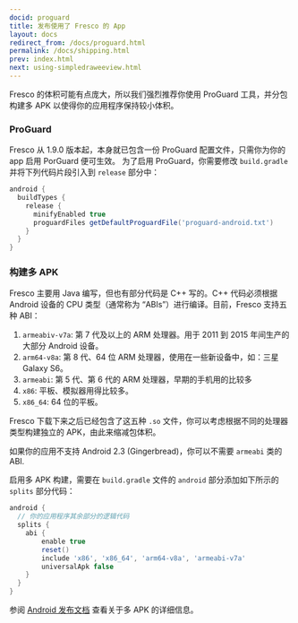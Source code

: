 ```yaml
---
docid: proguard
title: 发布使用了 Fresco 的 App
layout: docs
redirect_from: /docs/proguard.html
permalink: /docs/shipping.html
prev: index.html
next: using-simpledraweeview.html
---
```


Fresco 的体积可能有点庞大，所以我们强烈推荐你使用 ProGuard 工具，并分包构建多 APK 以使得你的应用程序保持较小体积。

### ProGuard

Fresco 从 1.9.0 版本起，本身就已包含一份 ProGuard 配置文件，只需你为你的 app 启用 PorGuard 便可生效。
为了启用 ProGuard，你需要修改 `build.gradle` 并将下列代码片段引入到 `release` 部分中：

```groovy
android {
  buildTypes {
    release {
      minifyEnabled true
      proguardFiles getDefaultProguardFile('proguard-android.txt')
    }
  }
}
```

### 构建多 APK

Fresco 主要用 Java 编写，但也有部分代码是 C++ 写的。C++ 代码必须根据 Android 设备的 CPU 类型（通常称为 “ABIs”）进行编译。目前，Fresco 支持五种 ABI：

1. `armeabiv-v7a`: 第 7 代及以上的 ARM 处理器。用于 2011 到 2015 年间生产的大部分 Android 设备。
2. `arm64-v8a`: 第 8 代、64 位 ARM 处理器，使用在一些新设备中，如：三星 Galaxy S6。 
3. `armeabi`: 第 5 代、第 6 代的 ARM 处理器，早期的手机用的比较多
4. `x86`: 平板、模拟器用得比较多。
5. `x86_64`: 64 位的平板。

Fresco 下载下来之后已经包含了这五种 `.so` 文件，你可以考虑根据不同的处理器类型构建独立的 APK，由此来缩减包体积。

如果你的应用不支持 Android 2.3 (Gingerbread)，你可以不需要 `armeabi` 类的ABI.

启用多 APK 构建，需要在 `build.gradle` 文件的 `android` 部分添加如下所示的 `splits` 部分代码：

```groovy
android {
  // 你的应用程序其余部分的逻辑代码
  splits {
    abi {
        enable true
        reset()
        include 'x86', 'x86_64', 'arm64-v8a', 'armeabi-v7a'
        universalApk false
    }
  }
}
```

参阅 [Android 发布文档](https://developer.android.com/google/play/publishing/multiple-apks.html) 查看关于多 APK 的详细信息。